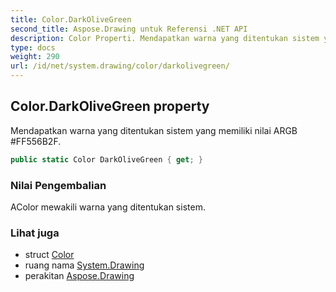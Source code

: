 ```yaml
---
title: Color.DarkOliveGreen
second_title: Aspose.Drawing untuk Referensi .NET API
description: Color Properti. Mendapatkan warna yang ditentukan sistem yang memiliki nilai ARGB FF556B2F.
type: docs
weight: 290
url: /id/net/system.drawing/color/darkolivegreen/
---
```

## Color.DarkOliveGreen property

Mendapatkan warna yang ditentukan sistem yang memiliki nilai ARGB #FF556B2F.

```csharp
public static Color DarkOliveGreen { get; }
```

### Nilai Pengembalian

AColor mewakili warna yang ditentukan sistem.

### Lihat juga

* struct [Color](../)
* ruang nama [System.Drawing](../../color/)
* perakitan [Aspose.Drawing](../../../)



